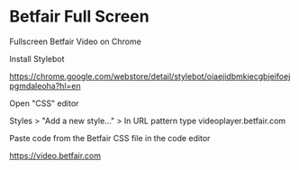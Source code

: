 # Betfair Full Screen 

Fullscreen Betfair Video on Chrome

Install Stylebot

https://chrome.google.com/webstore/detail/stylebot/oiaejidbmkiecgbjeifoejpgmdaleoha?hl=en

Open "CSS" editor

Styles > "Add a new style..." > In URL pattern type videoplayer.betfair.com

Paste code from the Betfair CSS file in the code editor

https://video.betfair.com 
